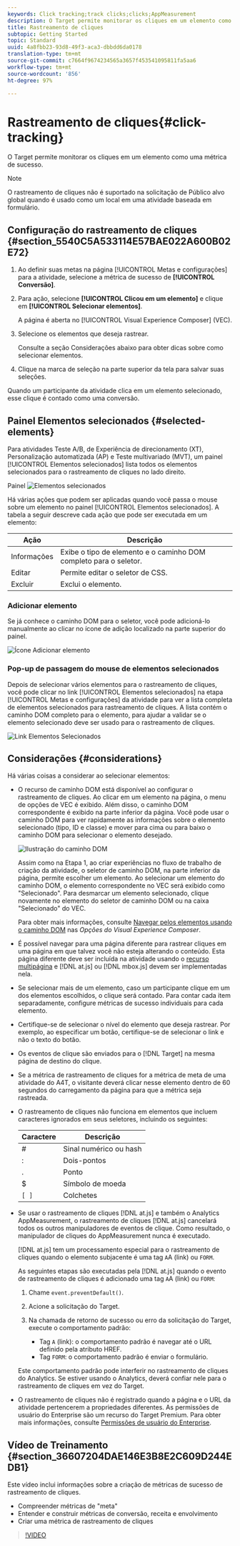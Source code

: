 ```yaml
---
keywords: Click tracking;track clicks;clicks;AppMeasurement
description: O Target permite monitorar os cliques em um elemento como uma métrica de sucesso.
title: Rastreamento de cliques
subtopic: Getting Started
topic: Standard
uuid: 4a8fbb23-93d8-49f3-aca3-dbbdd6da0178
translation-type: tm+mt
source-git-commit: c7664f9674234565a3657f453541095811fa5aa6
workflow-type: tm+mt
source-wordcount: '856'
ht-degree: 97%

---
```



# Rastreamento de cliques{#click-tracking}

O Target permite monitorar os cliques em um elemento como uma métrica de sucesso.

>[!NOTE]
>
>O rastreamento de cliques não é suportado na solicitação de Público alvo global quando é usado como um local em uma atividade baseada em formulário.

## Configuração do rastreamento de cliques {#section_5540C5A533114E57BAE022A600B02E72}

1. Ao definir suas metas na página [!UICONTROL Metas e configurações] para a atividade, selecione a métrica de sucesso de **[!UICONTROL Conversão]**.
1. Para ação, selecione **[!UICONTROL Clicou em um elemento]** e clique em **[!UICONTROL Selecionar elementos]**.

   A página é aberta no [!UICONTROL Visual Experience Composer] (VEC).

1. Selecione os elementos que deseja rastrear.

   Consulte a seção Considerações abaixo para obter dicas sobre como selecionar elementos.

1. Clique na marca de seleção na parte superior da tela para salvar suas seleções.

Quando um participante da atividade clica em um elemento selecionado, esse clique é contado como uma conversão.

## Painel Elementos selecionados {#selected-elements}

Para atividades Teste A/B, de Experiência de direcionamento (XT), Personalização automatizada (AP) e Teste multivariado (MVT), um painel [!UICONTROL Elementos selecionados] lista todos os elementos selecionados para o rastreamento de cliques no lado direito.

Painel ![Elementos selecionados](/help/c-activities/r-success-metrics/assets/selected-elements.png)

Há várias ações que podem ser aplicadas quando você passa o mouse sobre um elemento no painel [!UICONTROL Elementos selecionados]. A tabela a seguir descreve cada ação que pode ser executada em um elemento:

| Ação | Descrição |
| --- | --- |
| Informações | Exibe o tipo de elemento e o caminho DOM completo para o seletor. |
| Editar | Permite editar o seletor de CSS. |
| Excluir | Exclui o elemento. |

### Adicionar elemento

Se já conhece o caminho DOM para o seletor, você pode adicioná-lo manualmente ao clicar no ícone de adição localizado na parte superior do painel.

![Ícone Adicionar elemento](/help/c-activities/r-success-metrics/assets/add-element.png)

### Pop-up de passagem do mouse de elementos selecionados

Depois de selecionar vários elementos para o rastreamento de cliques, você pode clicar no link [!UICONTROL Elementos selecionados] na etapa [!UICONTROL Metas e configurações] da atividade para ver a lista completa de elementos selecionados para rastreamento de cliques. A lista contém o caminho DOM completo para o elemento, para ajudar a validar se o elemento selecionado deve ser usado para o rastreamento de cliques.

![Link Elementos Selecionados](/help/c-activities/r-success-metrics/assets/elements-selected-link.png)

## Considerações {#considerations}

Há várias coisas a considerar ao selecionar elementos:

* O recurso de caminho DOM está disponível ao configurar o rastreamento de cliques. Ao clicar em um elemento na página, o menu de opções de VEC é exibido. Além disso, o caminho DOM correspondente é exibido na parte inferior da página. Você pode usar o caminho DOM para ver rapidamente as informações sobre o elemento selecionado (tipo, ID e classe) e mover para cima ou para baixo o caminho DOM para selecionar o elemento desejado.

   ![Ilustração do caminho DOM](/help/c-activities/r-success-metrics/assets/click-tracking-dom.png)

   Assim como na Etapa 1, ao criar experiências no fluxo de trabalho de criação da atividade, o seletor de caminho DOM, na parte inferior da página, permite escolher um elemento. Ao selecionar um elemento do caminho DOM, o elemento correspondente no VEC será exibido como &quot;Selecionado&quot;. Para desmarcar um elemento selecionado, clique novamente no elemento do seletor de caminho DOM ou na caixa &quot;Selecionado&quot; do VEC.

   Para obter mais informações, consulte [Navegar pelos elementos usando o caminho DOM](/help/c-experiences/c-visual-experience-composer/viztarget-options.md#dom-path) nas *Opções do Visual Experience Composer*.

* É possível navegar para uma página diferente para rastrear cliques em uma página em que talvez você não esteja alterando o conteúdo. Esta página diferente deve ser incluída na atividade usando o  [recurso multipágina](../../c-experiences/c-visual-experience-composer/multipage-activity.md#concept_277E096063E14813AC5D8EDFA1D2ED48) e [!DNL at.js] ou [!DNL mbox.js] devem ser implementadas nela.
* Se selecionar mais de um elemento, caso um participante clique em um dos elementos escolhidos, o clique será contado. Para contar cada item separadamente, configure métricas de sucesso individuais para cada elemento.
* Certifique-se de selecionar o nível do elemento que deseja rastrear. Por exemplo, ao especificar um botão, certifique-se de selecionar o link e não o texto do botão.
* Os eventos de clique são enviados para o [!DNL Target] na mesma página de destino do clique.
* Se a métrica de rastreamento de cliques for a métrica de meta de uma atividade do A4T, o visitante deverá clicar nesse elemento dentro de 60 segundos do carregamento da página para que a métrica seja rastreada.
* O rastreamento de cliques não funciona em elementos que incluem caracteres ignorados em seus seletores, incluindo os seguintes:

   | Caractere | Descrição |
   |---|---|
   | # | Sinal numérico  ou hash |
   | : | Dois-pontos |
   | . | Ponto |
   | $ | Símbolo de moeda |
   | `[ ]` | Colchetes |

* Se usar o rastreamento de cliques [!DNL at.js] e também o Analytics AppMeasurement, o rastreamento de cliques [!DNL at.js] cancelará todos os outros manipuladores de eventos de clique. Como resultado, o manipulador de cliques do AppMeasurement nunca é executado.

   [!DNL at.js] tem um processamento especial para o rastreamento de cliques quando o elemento subjacente é uma tag `A`A (link) ou `FORM`.

   As seguintes etapas são executadas pela [!DNL at.js] quando o evento de rastreamento de cliques é adicionado uma tag `A`A (link) ou `FORM`:

   1. Chame `event.preventDefault()`.

   1. Acione a solicitação do Target.

   1. Na chamada de retorno de sucesso ou erro da solicitação do Target, execute o comportamento padrão:

      * Tag `A` (link): o comportamento padrão é navegar até o URL definido pela atributo HREF.
      * Tag `FORM`: o comportamento padrão é enviar o formulário.

   Este comportamento padrão pode interferir no rastreamento de cliques do Analytics. Se estiver usando o Analytics, deverá confiar nele para o rastreamento de cliques em vez do Target.

* O rastreamento de cliques não é registrado quando a página e o URL da atividade pertencerem a propriedades diferentes. As permissões de usuário do Enterprise são um recurso do Target Premium. Para obter mais informações, consulte [Permissões de usuário do Enterprise](/help/administrating-target/c-user-management/property-channel/property-channel.md).

## Vídeo de Treinamento {#section_36607204DAE146E3B8E2C609D244EDB1}

Este vídeo inclui informações sobre a criação de métricas de sucesso de rastreamento de cliques.

* Compreender métricas de &quot;meta&quot;
* Entender e construir métricas de conversão, receita e envolvimento
* Criar uma métrica de rastreamento de cliques

>[!VIDEO](https://video.tv.adobe.com/v/17380)
